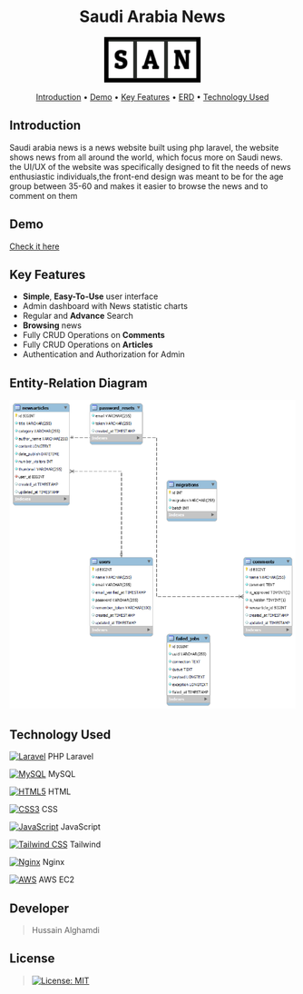 <h1 align="center">Saudi Arabia News</h1>

<p align="center">
<img src="./logo_2.png" alt="Logo" width="170" height="80" >
</p>

                
<p align="center">
  <a href="#Introduction">Introduction</a> •
  <a href="#demo">Demo</a> •
  <a href="#Key Features">Key Features</a> •
  <a href="#ERD">ERD</a> •
  <a href="#Technology Used">Technology Used</a>
</p>
<div id="Introduction">
    
## Introduction 

Saudi arabia news is a news website built using php laravel, the website shows news from all around the world, which focus more on Saudi news. the UI/UX of the website was specifically designed to fit the needs of news enthusiastic individuals,the front-end design was meant to be for the age group between 35-60 and makes it easier to browse the news and to comment on them
    
</div>

<div id="demo">

## Demo
    
[Check it here](http://157.175.57.12/)

</div>

<div id="Key Features">

## Key Features

- **Simple**, **Easy-To-Use** user interface
- Admin dashboard with News statistic charts
- Regular and **Advance** Search
- **Browsing** news
- Fully CRUD Operations on **Comments**
- Fully CRUD Operations on **Articles**
- Authentication and Authorization for Admin

</div>

<div id="ERD">

## Entity-Relation Diagram
    
<div align="center">
<img src="./ERD.png" alt="Logo" width="700">
</div>

</div>

<div id="Technology Used">

## Technology Used

<a href="https://laravel.com/" title="Laravel"><img src="https://github.com/get-icon/geticon/raw/master/icons/laravel.svg" alt="Laravel" width="21px" height="21px"></a> PHP Laravel
    
<a href="https://dev.mysql.com/" title="MySQL"><img src="https://github.com/get-icon/geticon/raw/master/icons/mysql.svg" alt="MySQL" width="21px" height="21px"></a> MySQL
    
    
<a href="https://www.w3.org/TR/html5/" title="HTML5"><img src="https://github.com/get-icon/geticon/raw/master/icons/html-5.svg" alt="HTML5" width="21px" height="21px"></a> HTML
    
    
<a href="https://www.w3.org/TR/CSS/" title="CSS3"><img src="https://github.com/get-icon/geticon/raw/master/icons/css-3.svg" alt="CSS3" width="21px" height="21px"></a> CSS
    
    
<a href="https://developer.mozilla.org/en-US/docs/Web/JavaScript" title="JavaScript"><img src="https://github.com/get-icon/geticon/raw/master/icons/javascript.svg" alt="JavaScript" width="21px" height="21px"></a> JavaScript
    
    
<a href="https://tailwindcss.com/" title="Tailwind CSS"><img src="https://github.com/get-icon/geticon/raw/master/icons/tailwindcss-icon.svg" alt="Tailwind CSS" width="21px" height="21px"></a> Tailwind
    
    
<a href="https://www.nginx.com/" title="Nginx"><img src="https://github.com/get-icon/geticon/raw/master/icons/nginx-icon.svg" alt="Nginx" width="21px" height="21px"></a> Nginx
    
    
<a href="https://aws.amazon.com/" title="AWS"><img src="https://github.com/get-icon/geticon/raw/master/icons/aws.svg" alt="AWS" width="21px" height="21px"></a> AWS EC2

</div>

## Developer 

> Hussain Alghamdi 

## License

> [![License: MIT](https://img.shields.io/badge/License-MIT-yellow.svg)](https://opensource.org/licenses/MIT)


